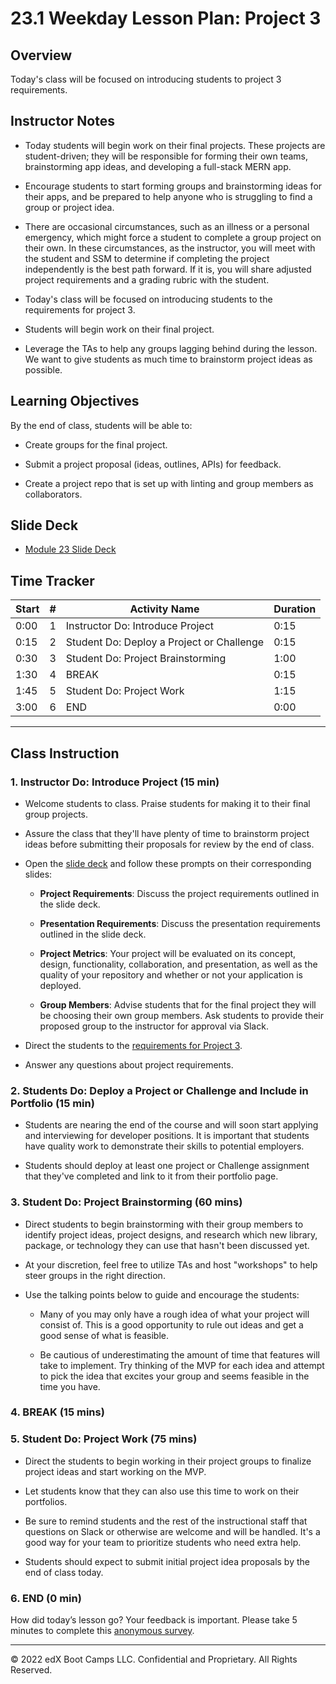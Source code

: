 # 23.1 Weekday Lesson Plan: Project 3

## Overview

Today's class will be focused on introducing students to project 3 requirements.

## Instructor Notes

* Today students will begin work on their final projects. These projects are student-driven; they will be responsible for forming their own teams, brainstorming app ideas, and developing a full-stack MERN app.

* Encourage students to start forming groups and brainstorming ideas for their apps, and be prepared to help anyone who is struggling to find a group or project idea.

* There are occasional circumstances, such as an illness or a personal emergency, which might force a student to complete a group project on their own. In these circumstances, as the instructor, you will meet with the student and SSM to determine if completing the project independently is the best path forward. If it is, you will share adjusted project requirements and a grading rubric with the student.

* Today's class will be focused on introducing students to the requirements for project 3.

* Students will begin work on their final project.

* Leverage the TAs to help any groups lagging behind during the lesson. We want to give students as much time to brainstorm project ideas as possible.

## Learning Objectives

By the end of class, students will be able to:

* Create groups for the final project.

* Submit a project proposal (ideas, outlines, APIs) for feedback.

* Create a project repo that is set up with linting and group members as collaborators.

## Slide Deck

* [Module 23 Slide Deck](https://docs.google.com/presentation/d/1LEi2YB8KGHHD4naTSMMWv4QUrDl34tTkdDoX9AcK3UE/edit?usp=sharing)

## Time Tracker

| Start  | #  | Activity Name                                             | Duration |
| ------ | -- | --------------------------------------------------------- | -------- |
| 0:00   | 1  | Instructor Do: Introduce Project                          | 0:15     |
| 0:15   | 2  | Student Do: Deploy a Project or Challenge                 | 0:15     |
| 0:30   | 3  | Student Do: Project Brainstorming                         | 1:00     |
| 1:30   | 4  | BREAK                                                     | 0:15     |
| 1:45   | 5  | Student Do: Project Work                                  | 1:15     |
| 3:00   | 6  | END                                                       | 0:00     |

---

## Class Instruction

### 1. Instructor Do: Introduce Project (15 min)

* Welcome students to class. Praise students for making it to their final group projects.

* Assure the class that they'll have plenty of time to brainstorm project ideas before submitting their proposals for review by the end of class.

* Open the [slide deck](https://docs.google.com/presentation/d/1LEi2YB8KGHHD4naTSMMWv4QUrDl34tTkdDoX9AcK3UE/edit?usp=sharing) and follow these prompts on their corresponding slides:

  * **Project Requirements**: Discuss the project requirements outlined in the slide deck.

  * **Presentation Requirements**: Discuss the presentation requirements outlined in the slide deck.

  * **Project Metrics**: Your project will be evaluated on its concept, design, functionality, collaboration, and presentation, as well as the quality of your repository and whether or not your application is deployed.

  * **Group Members**: Advise students that for the final project they will be choosing their own group members. Ask students to provide their proposed group to the instructor for approval via Slack.

* Direct the students to the [requirements for Project 3](../../../../01-Class-Content/23-Project-3/02-Challenge/README.md).

* Answer any questions about project requirements.

### 2. Students Do: Deploy a Project or Challenge and Include in Portfolio (15 min)

* Students are nearing the end of the course and will soon start applying and interviewing for developer positions. It is important that students have quality work to demonstrate their skills to potential employers.

* Students should deploy at least one project or Challenge assignment that they've completed and link to it from their portfolio page.

### 3. Student Do: Project Brainstorming (60 mins)

* Direct students to begin brainstorming with their group members to identify project ideas, project designs, and research which new library, package, or technology they can use that hasn't been discussed yet.

* At your discretion, feel free to utilize TAs and host "workshops" to help steer groups in the right direction.

* Use the talking points below to guide and encourage the students:

  * Many of you may only have a rough idea of what your project will consist of. This is a good opportunity to rule out ideas and get a good sense of what is feasible.

  * Be cautious of underestimating the amount of time that features will take to implement. Try thinking of the MVP for each idea and attempt to pick the idea that excites your group and seems feasible in the time you have.

### 4. BREAK (15 mins)

### 5. Student Do: Project Work (75 mins)

* Direct the students to begin working in their project groups to finalize project ideas and start working on the MVP.

* Let students know that they can also use this time to work on their portfolios.

* Be sure to remind students and the rest of the instructional staff that questions on Slack or otherwise are welcome and will be handled. It's a good way for your team to prioritize students who need extra help.

* Students should expect to submit initial project idea proposals by the end of class today.

### 6. END (0 min)

How did today’s lesson go? Your feedback is important. Please take 5 minutes to complete this [anonymous survey](https://forms.gle/RfcVyXiMmZQut6aJ6).

---
© 2022 edX Boot Camps LLC. Confidential and Proprietary. All Rights Reserved.
